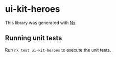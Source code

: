 # ui-kit-heroes

This library was generated with [Nx](https://nx.dev).

## Running unit tests

Run `nx test ui-kit-heroes` to execute the unit tests.
